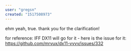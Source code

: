```yaml
---
user: "gregsn"
created: "1517508973"
---
```


ehm yeah, true. 
thank you for the clarification!

for reference: IFF DX11 will go for it - here is the issue for it: https://github.com/mrvux/dx11-vvvv/issues/332
